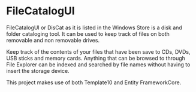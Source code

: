 # FileCatalogUI

FileCatalogUI or DisCat as it is listed in the Windows Store is a disk and folder cataloging tool. It can be used to keep track of files on both removable and non removable drives. 

Keep track of the contents of your files that have been save to CDs, DVDs, USB sticks and memory cards. Anything that can be browsed to through File Explorer can be indexed and searched by file names without having to insert the storage device.

This project makes use of both Template10 and Entity FrameworkCore.
